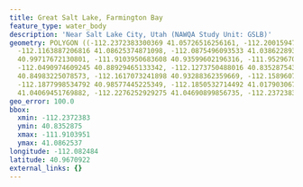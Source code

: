 ```yaml
---
title: Great Salt Lake, Farmington Bay
feature_type: water_body
description: 'Near Salt Lake City, Utah (NAWQA Study Unit: GSLB)'
geometry: POLYGON ((-112.2372383300369 41.05726516256161, -112.2001594726186 41.08418355931009,
  -112.1163887206816 41.08625374871098, -112.0875496093533 41.03862289366791, -111.9461006347686
  40.99717672130801, -111.9103950683608 40.93599602196316, -111.952967089848 40.9121305540489,
  -112.0490974609245 40.88929465133342, -112.1273750488016 40.83528754348933, -112.1644539062198
  40.84983225078573, -112.1617073241898 40.93288362359669, -112.1589607421598 40.95259300339976,
  -112.1877998534792 40.98577445225349, -112.1850532714492 41.01790306730619, -112.2001594726186
  41.04069451769882, -112.2276252929275 41.04690899856735, -112.2372383300369 41.05726516256161))
geo_error: 100.0
bbox:
  xmin: -112.2372383
  ymin: 40.8352875
  xmax: -111.9103951
  ymax: 41.0862537
longitude: -112.082484
latitude: 40.9670922
external_links: {}
---
```

